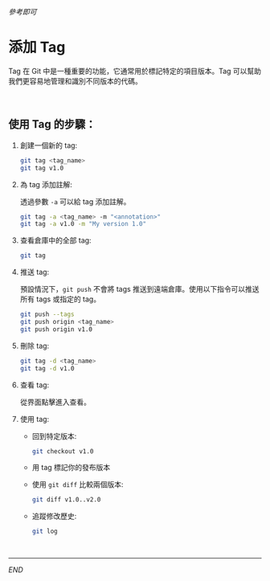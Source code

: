 _參考即可_

# 添加 Tag

Tag 在 Git 中是一種重要的功能，它通常用於標記特定的項目版本。Tag 可以幫助我們更容易地管理和識別不同版本的代碼。

</br>

## 使用 Tag 的步驟：

1. 創建一個新的 tag:

    ```bash
    git tag <tag_name>
    git tag v1.0
    ```

2. 為 tag 添加註解:

    透過參數 `-a` 可以給 tag 添加註解。

    ```bash
    git tag -a <tag_name> -m "<annotation>"
    git tag -a v1.0 -m "My version 1.0"
    ```

3. 查看倉庫中的全部 tag:

    ```bash
    git tag
    ```

4. 推送 tag:

    預設情況下，`git push` 不會將 tags 推送到遠端倉庫。使用以下指令可以推送所有 tags 或指定的 tag。

    ```bash
    git push --tags
    git push origin <tag_name>
    git push origin v1.0
    ```

5. 刪除 tag:

    ```bash
    git tag -d <tag_name>
    git tag -d v1.0
    ```

6. 查看 tag:

    從界面點擊進入查看。

7. 使用 tag:

    - 回到特定版本:

        ```bash
        git checkout v1.0
        ```

    - 用 tag 標記你的發布版本
    - 使用 `git diff` 比較兩個版本:

        ```bash
        git diff v1.0..v2.0
        ```

    - 追蹤修改歷史:

        ```bash
        git log
        ```

</br>

---

_END_